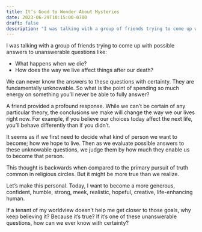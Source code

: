 ```yaml
---
title: It’s Good to Wonder About Mysteries
date: 2023-06-29T10:15:00-0700
draft: false
description: "I was talking with a group of friends trying to come up with possible answers to unanswerable questions like: What happens when we die? How does the way we live affect things after our death?"
---
```


I was talking with a group of friends trying to come up with possible answers to unanswerable questions like:

- What happens when we die?
- How does the way we live affect things after our death?

We can never know the answers to these questions with certainty. They are fundamentally unknowable. So what is the point of spending so much energy on something you’ll never be able to fully answer?

A friend provided a profound response. While we can’t be certain of any particular theory, the conclusions we make will change the way we our lives right now. For example, if you believe our choices today affect the next life, you’ll behave differently than if you didn’t. 

It seems as if we first need to decide what kind of person we want to become; how we hope to live. Then as we evaluate possible answers to these unknowable questions, we judge them by how much they enable us to become that person.

This thought is backwards when compared to the primary pursuit of truth common in religious circles. But it might be more true than we realize.

Let’s make this personal. Today, I want to become a more generous, confident, humble, strong, meek, realistic, hopeful, creative, life-enhancing human. 

If a tenant of my worldview doesn’t help me get closer to those goals, why keep believing it? Because it’s true? If it’s one of these unanswerable questions, how can we ever know with certainty?